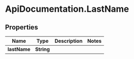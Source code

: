 # ApiDocumentation.LastName

## Properties
Name | Type | Description | Notes
------------ | ------------- | ------------- | -------------
**lastName** | **String** |  | 
